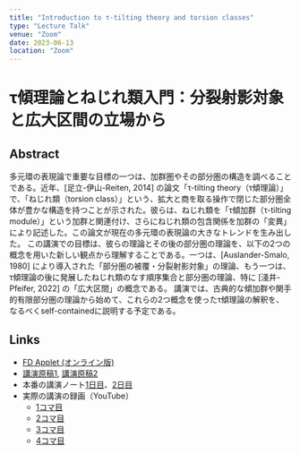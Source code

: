 ```yaml
---
title: "Introduction to τ-tilting theory and torsion classes"
type: "Lecture Talk"
venue: "Zoom"
date: 2023-06-13
location: "Zoom"
---
```


# τ傾理論とねじれ類入門：分裂射影対象と広大区間の立場から

## Abstract

多元環の表現論で重要な目標の一つは、加群圏やその部分圏の構造を調べることである。近年、[足立-伊山-Reiten, 2014] の論文「τ-tilting theory（τ傾理論）」で、「ねじれ類（torsion class）」という、拡大と商を取る操作で閉じた部分圏全体が豊かな構造を持つことが示された。彼らは、ねじれ類を「τ傾加群（τ-tilting module）」という加群と関連付け、さらにねじれ類の包含関係を加群の「変異」により記述した。この論文が現在の多元環の表現論の大きなトレンドを生み出した。
この講演での目標は、彼らの理論とその後の部分圏の理論を、以下の2つの概念を用いた新しい観点から理解することである。一つは、[Auslander-Smalo, 1980] により導入された「部分圏の被覆・分裂射影対象」の理論、もう一つは、τ傾理論の後に発展したねじれ類のなす順序集合と部分圏の理論、特に [淺井-Pfeifer, 2022] の「広大区間」の概念である。
講演では、古典的な傾加群や関手的有限部分圏の理論から始めて、これらの2つ概念を使ったτ傾理論の解釈を、なるべくself-containedに説明する予定である。

## Links

- [FD Applet (オンライン版)](https://fd-applet.dt.r.appspot.com/)
- [講演原稿1](/files/2023-06-13-pre1.pdf), [講演原稿2](/files/2023-06-13-pre2.pdf)
- 本番の講演ノート[1日目](/files/2023-06-13.pdf)、[2日目](/files/2023-06-14.pdf)
- 実際の講演の録画（YouTube）
    - [1コマ目](https://youtu.be/8gUzkv4RqoA)
    - [2コマ目](https://youtu.be/ZJbFKcd4MLE)
    - [3コマ目](https://youtu.be/NdPEXUCpn-M)
    - [4コマ目](https://youtu.be/Y7dSwT4jfUU)
